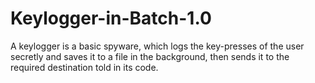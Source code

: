 # Keylogger-in-Batch-1.0
A keylogger is a basic spyware, which logs the key-presses of the user secretly and saves it to a file in the background, then sends it to the required destination told in its code.
